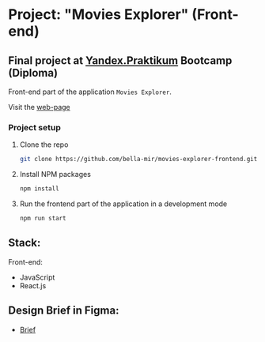 # Project:  "Movies Explorer"  (Front-end)

## Final project at [Yandex.Praktikum](https://praktikum.yandex.com/) Bootcamp (Diploma)

Front-end part of the application `Movies Explorer`.

Visit the [web-page](https://movies.bellamir.nomoredomains.sbs/)


### Project setup

1. Clone the repo
   ```sh
   git clone https://github.com/bella-mir/movies-explorer-frontend.git
   ```
2. Install NPM packages
   ```sh
   npm install
   ```
3. Run the frontend part of the application in a development mode 
   ```sh
   npm run start
   ```

## Stack: 

Front-end:
* JavaScript 
* React.js

## Design Brief in Figma: 

* [Brief](https://disk.yandex.com/d/BVrwqz4j8KsnQg) 
